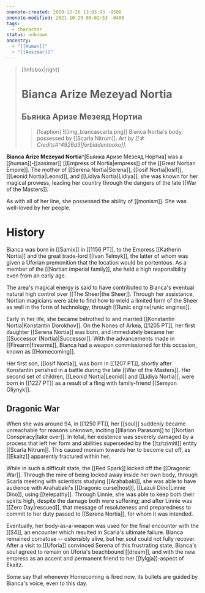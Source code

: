 ```yaml
---
onenote-created: 2019-12-26 13:03:03 -0500
onenote-modified: 2021-10-29 00:02:53 -0400
tags:
  - character
status: unknown
ancestry:
  - "[[Human]]"
  - "[[Aasimar]]"
---
```

>[!infobox|right]
># Bianca Arize Mezeyad Nortia
>## Бьянка Аризе Мезеяд Нортиа
>>[!caption]
>>![[img_biancascarla.png]]
>>Bianca Nortia's body, possessed by [[Scarla Nitrum]]. *Art by [[✼ Credits#^4926d3|forbiddentaako]].*

**Bianca Arize Mezeyad Nortia**^[Бьянка Аризе Мезеяд Нортиа] was a [[human]]-[[aasimar]] [[Empress of Nortia|empress]] of the [[Great Nortian Empire]]. The mother of [[Serena Nortia|Serena]], [[Iosif Nortia|Iosif]], [[Leonid Nortia|Leonid]], and [[Lidiya Nortia|Lidiya]], she was known for her magical prowess, leading her country through the dangers of the late [[War of the Masters]].

As with all of her line, she possessed the ability of [[monism]]. She was well-loved by her people.

# History

Bianca was born in [[Samíx]] in [[1156 PT]], to the Empress [[Katherin Nortia]] and the great trade-lord [[Ivan Telmyk]], the latter of whom was given a Uforian premonition that the location would be portentous. As a member of the [[Nortian imperial family]], she held a high responsibility even from an early age.

The area's magical energy is said to have contributed to Bianca's eventual natural high control over [[The Sheer|the Sheer]]. Through her assistance, Nortian magicians were able to find how to wield a limited form of the Sheer as well in the form of technology, through [[Runic engine|runic engines]].

Early in her life, she became betrothed to and married [[Konstantin Nortia|Konstantin Dorokhov]]. On the Nones of Arkea, [[1205 PT]], her first daughter [[Serena Nortia]] was born, and immediately became her [[Successor (Nortia)|Successor]]. With the advancements made in [[Firearm|firearms]], Bianca had a weapon commissioned for this occasion, known as [[Homecoming]]. 

Her first son, [[Iosif Nortia]], was born in [[1207 PT]], shortly after Konstantin perished in a battle during the late [[War of the Masters]]. Her second set of children, [[Leonid Nortia|Leonid]] and [[Lidiya Nortia]], were born in [[1227 PT]] as a result of a fling with family-friend [[Semyon Oliynyk]].

## Dragonic War
When she was around 94, in [[1250 PT]], her [[soul]] suddenly became unreachable for reasons unknown, inciting [[Illarion Parasom]] to [[Nortian Conspiracy|take over]]. In total, her existence was severely damaged by a process that left her form and abilities superseded by the [[tzitzimitl]] entity [[Scarla Nitrum]]. This caused monism towards her to become cut off, as [[Ekaitz]] apparently fractured within her. 

While in such a difficult state, the [[Red Spark]] kicked off the [[Dragonic War]]. Through the mire of being locked away inside her own body, through Scarla meeting with scientists studying [[Arahabaki]], she was able to have audience with Arahabaki's [[Dragonic curse|host]], [[Lazuli Dino|Linnie Dino]], using [[telepathy]]. Through Linnie, she was able to keep both their spirits high, despite the damage both were suffering; and after Linnie was [[Zero Day|rescued]], that message of resoluteness and preparedness to commit to her duty passed to [[Serena Nortia]], for whom it was intended.

Eventually, her body-as-a-weapon was used for the final encounter with the [[S4]], an encounter which resulted in Scarla's ultimate failure. Bianca remained comatose -- ostensibly alive, but her soul could not fully recover. After a visit to [[Uforia]] convinced Serena of this frustrating state, Bianca's soul agreed to remain on Uforia's beachbound [[dream]], and with the new empress as an accent and permanent friend to her [[fylgja]]-aspect of Ekaitz. 

Some say that whenever Homecoming is fired now, its bullets are guided by Bianca's voice, even to this day.